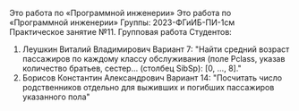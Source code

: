 Это работа по «Программной инженерии»
Это работа по «Программной инженерии»
Группы: 2023-ФГиИБ-ПИ-1см
Практическое занятие №11. Групповая работа
Студентов:
1. Леушкин Виталий Владимирович
      Вариант 7: "Найти средний возраст пассажиров по каждому классу обслуживания (поле Pclass,
      указав количество братьев, сестер... (столбец SibSp): [0, …, 8]."
2. Борисов Константин Александрович
      Вариант 14: "Посчитать число родственников отдельно для выживших и погибших пассажиров указанного пола"
